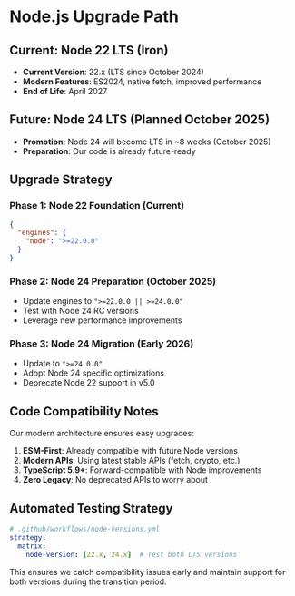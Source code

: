# Node.js Upgrade Path

## Current: Node 22 LTS (Iron)
- **Current Version**: 22.x (LTS since October 2024)
- **Modern Features**: ES2024, native fetch, improved performance
- **End of Life**: April 2027

## Future: Node 24 LTS (Planned October 2025)
- **Promotion**: Node 24 will become LTS in ~8 weeks (October 2025)
- **Preparation**: Our code is already future-ready

## Upgrade Strategy

### Phase 1: Node 22 Foundation (Current)
```json
{
  "engines": {
    "node": ">=22.0.0"
  }
}
```

### Phase 2: Node 24 Preparation (October 2025)
- Update engines to `">=22.0.0 || >=24.0.0"`
- Test with Node 24 RC versions
- Leverage new performance improvements

### Phase 3: Node 24 Migration (Early 2026)
- Update to `">=24.0.0"` 
- Adopt Node 24 specific optimizations
- Deprecate Node 22 support in v5.0

## Code Compatibility Notes

Our modern architecture ensures easy upgrades:

1. **ESM-First**: Already compatible with future Node versions
2. **Modern APIs**: Using latest stable APIs (fetch, crypto, etc.)
3. **TypeScript 5.9+**: Forward-compatible with Node improvements
4. **Zero Legacy**: No deprecated APIs to worry about

## Automated Testing Strategy

```yaml
# .github/workflows/node-versions.yml
strategy:
  matrix:
    node-version: [22.x, 24.x]  # Test both LTS versions
```

This ensures we catch compatibility issues early and maintain support for both versions during the transition period.